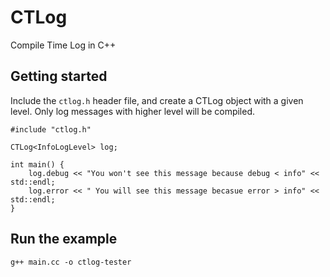 # CTLog
Compile Time Log in C++

## Getting started
Include the `ctlog.h` header file, and create a CTLog object with a given level.
Only log messages with higher level will be compiled.
```
#include "ctlog.h"

CTLog<InfoLogLevel> log;

int main() {
	log.debug << "You won't see this message because debug < info" << std::endl;
	log.error << " You will see this message becasue error > info" << std::endl;
}
```

## Run the example
```
g++ main.cc -o ctlog-tester
```
